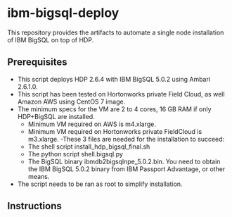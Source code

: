 # ibm-bigsql-deploy

This repository provides the artifacts to automate a single node installation of IBM BigSQL on top of HDP.

## Prerequisites

- This script deploys HDP 2.6.4 with IBM BigSQL 5.0.2 using Ambari 2.6.1.0.
- This script has been tested on Hortonworks private Field Cloud, as well Amazon AWS using CentOS 7 image.
- The minimum specs for the VM are 2 to 4 cores, 16 GB RAM if only HDP+BigSQL are installed.
  - Minimum VM required on AWS is m4.xlarge.
  - Minimum VM required on Hortonworks private FieldCloud is m3.xlarge.
-These 3 files are needed for the installation to succeed:
  - The shell script install_hdp_bigsql_final.sh
  - The python script shell.bigsql.py
  - The BigSQL binary ibmdb2bigsqlnpe_5.0.2.bin. You need to obtain the IBM BigSQL 5.0.2 binary from IBM Passport Advantage, or other means.
- The script needs to be ran as root to simplify installation.

## Instructions


